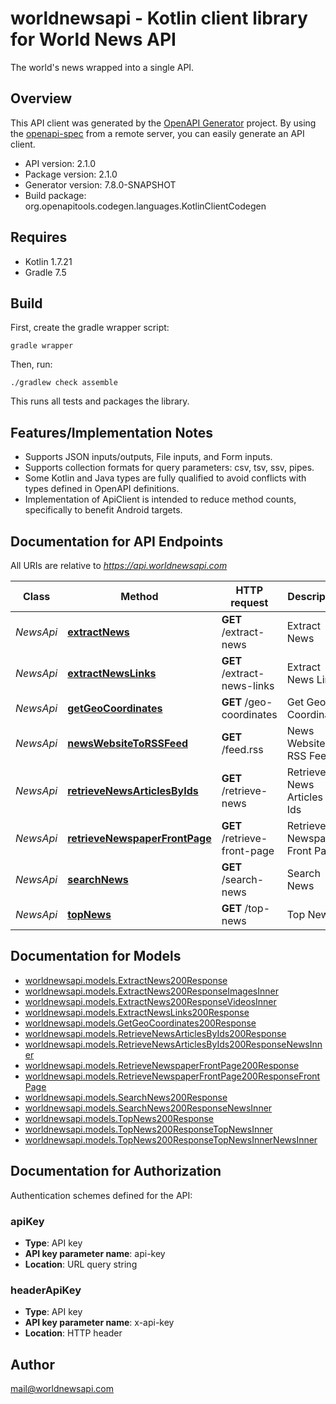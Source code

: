 # worldnewsapi - Kotlin client library for World News API

The world's news wrapped into a single API.

## Overview
This API client was generated by the [OpenAPI Generator](https://openapi-generator.tech) project.  By using the [openapi-spec](https://github.com/OAI/OpenAPI-Specification) from a remote server, you can easily generate an API client.

- API version: 2.1.0
- Package version: 2.1.0
- Generator version: 7.8.0-SNAPSHOT
- Build package: org.openapitools.codegen.languages.KotlinClientCodegen

## Requires

* Kotlin 1.7.21
* Gradle 7.5

## Build

First, create the gradle wrapper script:

```
gradle wrapper
```

Then, run:

```
./gradlew check assemble
```

This runs all tests and packages the library.

## Features/Implementation Notes

* Supports JSON inputs/outputs, File inputs, and Form inputs.
* Supports collection formats for query parameters: csv, tsv, ssv, pipes.
* Some Kotlin and Java types are fully qualified to avoid conflicts with types defined in OpenAPI definitions.
* Implementation of ApiClient is intended to reduce method counts, specifically to benefit Android targets.

<a id="documentation-for-api-endpoints"></a>
## Documentation for API Endpoints

All URIs are relative to *https://api.worldnewsapi.com*

| Class | Method | HTTP request | Description |
| ------------ | ------------- | ------------- | ------------- |
| *NewsApi* | [**extractNews**](docs/NewsApi.md#extractnews) | **GET** /extract-news | Extract News |
| *NewsApi* | [**extractNewsLinks**](docs/NewsApi.md#extractnewslinks) | **GET** /extract-news-links | Extract News Links |
| *NewsApi* | [**getGeoCoordinates**](docs/NewsApi.md#getgeocoordinates) | **GET** /geo-coordinates | Get Geo Coordinates |
| *NewsApi* | [**newsWebsiteToRSSFeed**](docs/NewsApi.md#newswebsitetorssfeed) | **GET** /feed.rss | News Website to RSS Feed |
| *NewsApi* | [**retrieveNewsArticlesByIds**](docs/NewsApi.md#retrievenewsarticlesbyids) | **GET** /retrieve-news | Retrieve News Articles by Ids |
| *NewsApi* | [**retrieveNewspaperFrontPage**](docs/NewsApi.md#retrievenewspaperfrontpage) | **GET** /retrieve-front-page | Retrieve Newspaper Front Page |
| *NewsApi* | [**searchNews**](docs/NewsApi.md#searchnews) | **GET** /search-news | Search News |
| *NewsApi* | [**topNews**](docs/NewsApi.md#topnews) | **GET** /top-news | Top News |


<a id="documentation-for-models"></a>
## Documentation for Models

 - [worldnewsapi.models.ExtractNews200Response](docs/ExtractNews200Response.md)
 - [worldnewsapi.models.ExtractNews200ResponseImagesInner](docs/ExtractNews200ResponseImagesInner.md)
 - [worldnewsapi.models.ExtractNews200ResponseVideosInner](docs/ExtractNews200ResponseVideosInner.md)
 - [worldnewsapi.models.ExtractNewsLinks200Response](docs/ExtractNewsLinks200Response.md)
 - [worldnewsapi.models.GetGeoCoordinates200Response](docs/GetGeoCoordinates200Response.md)
 - [worldnewsapi.models.RetrieveNewsArticlesByIds200Response](docs/RetrieveNewsArticlesByIds200Response.md)
 - [worldnewsapi.models.RetrieveNewsArticlesByIds200ResponseNewsInner](docs/RetrieveNewsArticlesByIds200ResponseNewsInner.md)
 - [worldnewsapi.models.RetrieveNewspaperFrontPage200Response](docs/RetrieveNewspaperFrontPage200Response.md)
 - [worldnewsapi.models.RetrieveNewspaperFrontPage200ResponseFrontPage](docs/RetrieveNewspaperFrontPage200ResponseFrontPage.md)
 - [worldnewsapi.models.SearchNews200Response](docs/SearchNews200Response.md)
 - [worldnewsapi.models.SearchNews200ResponseNewsInner](docs/SearchNews200ResponseNewsInner.md)
 - [worldnewsapi.models.TopNews200Response](docs/TopNews200Response.md)
 - [worldnewsapi.models.TopNews200ResponseTopNewsInner](docs/TopNews200ResponseTopNewsInner.md)
 - [worldnewsapi.models.TopNews200ResponseTopNewsInnerNewsInner](docs/TopNews200ResponseTopNewsInnerNewsInner.md)


<a id="documentation-for-authorization"></a>
## Documentation for Authorization


Authentication schemes defined for the API:
<a id="apiKey"></a>
### apiKey

- **Type**: API key
- **API key parameter name**: api-key
- **Location**: URL query string

<a id="headerApiKey"></a>
### headerApiKey

- **Type**: API key
- **API key parameter name**: x-api-key
- **Location**: HTTP header



## Author

mail@worldnewsapi.com
